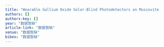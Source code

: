 ```yaml
---
title: "Wearable Gallium Oxide Solar-Blind Photodetectors on Muscovite Mica Having Ultrahigh Photoresponsivity and Detectivity with Added High-Temperature Functionalities"
authors: []
authors-key: []
year: "数据暂缺"
article-link: "数据暂缺"
venue: "数据暂缺"
bibex: "数据暂缺"
---
```

